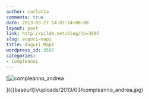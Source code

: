 ```yaml
---
author: carlotta
comments: true
date: 2013-03-27 14:07:14+00:00
layout: post
link: http://pilde.net/blog/?p=3597
slug: auguri-mapi
title: Auguri Mapi
wordpress_id: 3597
categories:
- Compleanni
---
```


[![compleanno_andrea]({{baseurl}}/uploads/2013/03/compleanno_andrea.jpg)


]({{baseurl}}/uploads/2013/03/compleanno_andrea.jpg)





